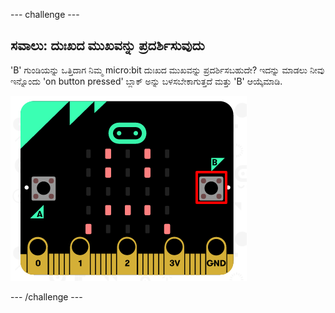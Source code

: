 \--- challenge \---

## ಸವಾಲು: ದುಃಖದ ಮುಖವನ್ನು ಪ್ರದರ್ಶಿಸುವುದು

'B' ಗುಂಡಿಯನ್ನು ಒತ್ತಿದಾಗ ನಿಮ್ಮ micro:bit ದುಃಖದ ಮುಖವನ್ನು ಪ್ರದರ್ಶಿಸಬಹುದೇ? ಇದನ್ನು ಮಾಡಲು ನೀವು ಇನ್ನೊಂದು 'on button pressed' ಬ್ಲಾಕ್ ಅನ್ನು ಬಳಸಬೇಕಾಗುತ್ತದೆ ಮತ್ತು 'B' ಆಯ್ಕೆಮಾಡಿ.

![ಸ್ಕ್ರೀನ್‍ಶಾಟ್ (screenshot)](images/badge-sad-emulator.png)

\--- /challenge \---